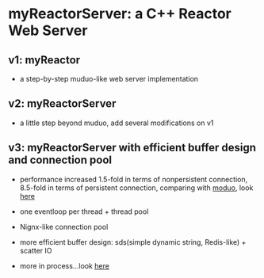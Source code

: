 # myReactorServer: a C++ Reactor Web Server

## v1: myReactor
* a step-by-step muduo-like web server implementation 

## v2: myReactorServer
* a little step beyond muduo, add several modifications on v1 

## v3: myReactorServer with efficient buffer design and connection pool
* performance increased 1.5-fold in terms of nonpersistent connection, 8.5-fold in terms of persistent connection, comparing with [moduo](https://github.com/chenshuo/muduo), look [here](https://github.com/ChyauAng/myReactorServer/blob/master/v3/v3性能评估.md)

* one eventloop per thread + thread pool
* Nignx-like connection pool
* more efficient buffer design: sds(simple dynamic string, Redis-like) + scatter IO
* more in process...look [here](https://github.com/ChyauAng/myReactorServer/blob/master/v3/README.md)
